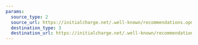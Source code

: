 ```yaml
---
params:
  source_type: 2
  source_url: https://initialcharge.net/.well-known/recommendations.opml
  destination_type: 3
  destination_url: https://initialcharge.net/.well-known/recommendations.opml
---
```

